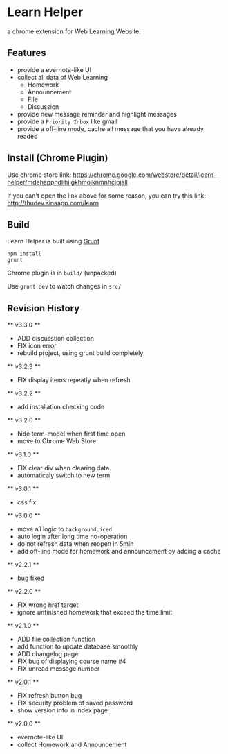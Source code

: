 # Learn Helper

a chrome extension for Web Learning Website.

## Features
* provide a evernote-like UI
* collect all data of Web Learning
	* Homework
	* Announcement
	* File
	* Discussion
* provide new message reminder and highlight messages
* provide a `Priority Inbox` like gmail
* provide a off-line mode, cache all message that you have already readed

## Install (Chrome Plugin)
Use chrome store link: https://chrome.google.com/webstore/detail/learn-helper/mdehapphdlihjjgkhmoiknmnhcjpjall

If you can't open the link above for some reason, you can try this link: http://thudev.sinaapp.com/learn

## Build
Learn Helper is built using [Grunt][]
```
npm install
grunt
```

Chrome plugin is in `build/` (unpacked)

Use `grunt dev` to watch changes in `src/`

[Grunt]: http://gruntjs.com/

## Revision History

** v3.3.0 **
* ADD discusstion collection
* FIX icon error
* rebuild project, using grunt build completely

** v3.2.3 **
* FIX display items repeatly when refresh

** v3.2.2 **
* add installation checking code

** v3.2.0 **
* hide term-model when first time open
* move to Chrome Web Store

** v3.1.0 **
* FIX clear div when clearing data
* automaticaly switch to new term

** v3.0.1 **
* css fix

** v3.0.0 **
* move all logic to `background.iced`
* auto login after long time no-operation
* do not refresh data when reopen in 5min
* add off-line mode for homework and announcement by adding a cache

** v2.2.1 **
* bug fixed

** v2.2.0 **
* FIX wrong href target
* ignore unfinished homework that exceed the time limit

** v2.1.0 **
* ADD file collection function
* add function to update database smoothly
* ADD changelog page
* FIX bug of displaying course name #4
* FIX unread message number

** v2.0.1 **
* FIX refresh button bug
* FIX security problem of saved password
* show version info in index page

** v2.0.0 **
* evernote-like UI
* collect Homework and Announcement
